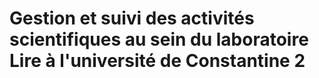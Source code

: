 # Gestion et suivi des activités scientifiques au sein du laboratoire Lire à l'université de Constantine 2 
